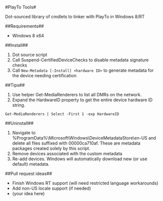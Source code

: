 #PlayTo Tools#

Dot-sourced library of cmdlets to tinker with PlayTo in Windows 8/RT

##Requirements##
* Windows 8 x64

##Install##
1. Dot source script
2. Call Suspend-CertifiedDeviceChecks to disable metadata signature checks
3. Call <code>New-Metadata [-Install] \<hardware ID\></code> to generate metadata for the device needing certification

##Tips##
1. Use helper Get-MediaRenderers to list all DMRs on the network.
2. Expand the HardwareID property to get the entire device hardware ID string.

<code>Get-MediaRenderers | Select -First 1 -exp HardwareID</code>

##Uninstall##
1. Navigate to %ProgramData%\Microsoft\Windows\DeviceMetadataStore\en-US and delete all files suffixed with 00000ca710af. These are metadata packages created solely by this script.
2. Remove devices associated with the custom metadata
3. Re-add devices. Windows will automatically download new (or use default) metadata.

##Pull request ideas##
* Finish Windows RT support (will need restricted language workarounds)
* Add non-US locale support (if needed)
* (your idea here)
